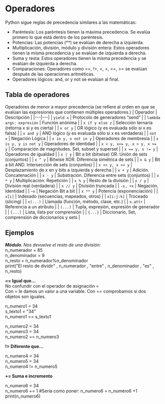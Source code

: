 # Operadores
Python sigue reglas de precedencia similares a las matemáticas:
- Paréntesis: Los paréntesis tienen la máxima precedencia. Se evalúa primero lo que está dentro de los paréntesis.
- Potencias: Las potencias (**) se evalúan de derecha a izquierda.
- Multiplicación, división, módulo y división entera: Estos operadores tienen la misma precedencia y se evalúan de izquierda a derecha.
- Suma y resta: Estos operadores tienen la misma precedencia y se evalúan de izquierda a derecha.
- Comparaciones: Operadores como ==, !=, <, >, <=, >= se evalúan después de las operaciones aritméticas.
- Operadores lógicos: and, or y not se evalúan al final.

## Tabla de operadores
Operadores de menor a mayor precedencia (se refiere al orden en que se evalúan las expresiones que contienen múltiples operadores.)
| Operador | Descripción |
|---|---|
| `yield x` | Protocolo de generadores “send” |
| `lambda args: expresión` | Función anónima |
| `x if y else z` | Selección ternaria (retorna x si y es cierta) |
| `x or y` | OR lógico (y es evaluada sólo si x es falsa) |
| `x and y` | AND lógico (y es evaluada sólo si x es verdadera) |
| `not x` | Negación Lógica |
| `x in y, x not in y` | Operadores de membresía |
| `x is y, y is not y` | Operadores de identidad |
| `x < y, x<= y, x > y, x >= y` | Comparación de magnitudes. Set, subset y superset |
| `x == y, x != y` | Operadores de igualdad |
| `x | y` | Bit a bit (bitwise) OR. Unión de sets (conjuntos) |
| `x ^ y` | Bitwise XOR. Diferencia simétrica de sets |
| `x & y` | Bit a bit AND. Intersección de sets (conjuntos) |
| `x << y, x >> y` | Desplazamiento de x en y bits a izquierda y derecha |
| `x + y` | Adición. Concatenación |
| `x - y` | Substración. Diferencia entre sets (conjuntos) |
| `x * y` | Multiplicación. Repetición |
| `x % y` | Resto de la división |
| `x / y` | División real (verdadera) |
| `x // y` | División truncada |
| `-x, +x` | Negación. Identidad |
| `~x` | Negación Bit a bit |
| `x ** y` | Potencia (exponenciación) |
| `x[i]` | Indexado (secuencias, mapeados, otros) |
| `x[i:j:k]` | Troceado (slicing) |
| `x(...)` | Llamada (función, método, clase, etc.) |
| `x.attr` | Referencia a un atributo |
| `(...)` | Tupla, expresión, expresión de generador |
| `[...]` | Lista, lista por comprensión |
| `{...}` | Diccionario, Set, comprensión de diccionarios y sets |

## Ejemplos

***Módulo**. Nos devuelve el resto de una división:*  
n_numerador = 85  
n_denominador = 9  
n_resto = n_numerador%n_denominador  
print("El resto de dividir" , n_numerador , "entre" , n_denominador , "es" , n_resto)  

**==  Igual que...**  
No confundir con el operador de asignación =  
Con = le damos un valor a una variable. Con == comprobamos si dos objetos son iguales.  

n_numero1 = 34  
s_texto1 = "34"  
n_numero1 == s_texto1  

n_numero2 = 34  
n_numero3 = 34  
n_numero2 == n_numero3  

**!=  Diferente que...**  

n_numero4 = 34  
n_numero5 = 34  
n_numero4 != n_numero5  

**+=  Suma e incremento**  

n_numero6 = 34  
n_numero6 += 1 #Sería como poner: n_numero6 = n_numero6 +1   
print(n_numero6)  
